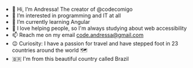 - 👋 Hi, I’m Andressa! The creator of @codecomigo
- 👀 I’m interested in programming and IT at all
- 🌱 I’m currently learning Angular 
- 💞️ I love helping people, so I'm always studying about web accessibility
- 📫 Reach me on my email code.andressa@gmail.com
- 😉 Curiosity: I have a passion for travel and have stepped foot in 23 countries around the world 🗺
- 🇧🇷 I'm from this beautiful country called Brazil 

<!---
codecomigo/codecomigo is a ✨ special ✨ repository because its `README.md` (this file) appears on your GitHub profile.
You can click the Preview link to take a look at your changes.
--->

